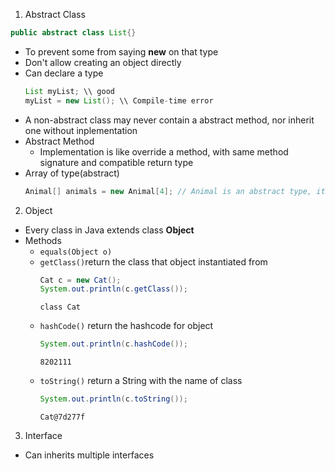 1. Abstract Class
  ```java
  public abstract class List{}
  ```
  - To prevent some from saying **new** on that type
  - Don't allow creating an object directly
  - Can declare a type
    ```java
    List myList; \\ good
    myList = new List(); \\ Compile-time error
    ```
  - A non-abstract class may never contain a abstract method, nor inherit one without inplementation
  - Abstract Method
    * Implementation is like override a method, with same method signature and compatible return type
  - Array of type(abstract)
    ```java
    Animal[] animals = new Animal[4]; // Animal is an abstract type, it's not make a new object of Animal type
    ```
2. Object
  - Every class in Java extends class **Object**
  - Methods
    * `equals(Object o)`
    * `getClass()`return the class that object instantiated from
      ```java
      Cat c = new Cat();
      System.out.println(c.getClass());
      ```
      ```
      class Cat
      ```
    * `hashCode()` return the hashcode for object
      ```java
      System.out.println(c.hashCode());
      ```
      ```
      8202111
      ```
    * `toString()` return a String with the name of class
      ```java
      System.out.println(c.toString());
      ```
      ```
      Cat@7d277f
      ```
      
  
3. Interface
  - Can inherits multiple interfaces

